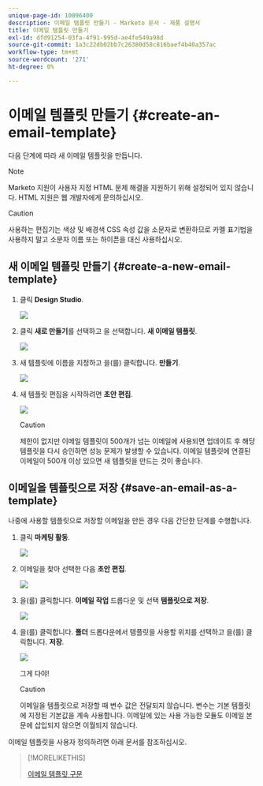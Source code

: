 ```yaml
---
unique-page-id: 10096400
description: 이메일 템플릿 만들기 - Marketo 문서 - 제품 설명서
title: 이메일 템플릿 만들기
exl-id: dfd91254-03fa-4f91-995d-ae4fe549a98d
source-git-commit: 1a3c22db02bb7c26380d58c816baef4b40a357ac
workflow-type: tm+mt
source-wordcount: '271'
ht-degree: 0%

---
```


# 이메일 템플릿 만들기 {#create-an-email-template}

다음 단계에 따라 새 이메일 템플릿을 만듭니다.

>[!NOTE]
>
>Marketo 지원이 사용자 지정 HTML 문제 해결을 지원하기 위해 설정되어 있지 않습니다. HTML 지원은 웹 개발자에게 문의하십시오.

>[!CAUTION]
>
>사용하는 편집기는 색상 및 배경색 CSS 속성 값을 소문자로 변환하므로 카멜 표기법을 사용하지 말고 소문자 이름 또는 하이픈을 대신 사용하십시오.

## 새 이메일 템플릿 만들기 {#create-a-new-email-template}

1. 클릭 **Design Studio**.

   ![](assets/designstudio.png)

1. 클릭 **새로 만들기**&#x200B;를 선택하고 을 선택합니다. **새 이메일 템플릿**.

   ![](assets/ds-two.png)

1. 새 템플릿에 이름을 지정하고 을(를) 클릭합니다. **만들기**.

   ![](assets/three-1.png)

1. 새 템플릿 편집을 시작하려면 **초안 편집**.

   ![](assets/4.png)

   >[!CAUTION]
   >
   >제한이 없지만 이메일 템플릿이 500개가 넘는 이메일에 사용되면 업데이트 후 해당 템플릿을 다시 승인하면 성능 문제가 발생할 수 있습니다. 이메일 템플릿에 연결된 이메일이 500개 이상 있으면 새 템플릿을 만드는 것이 좋습니다.

## 이메일을 템플릿으로 저장 {#save-an-email-as-a-template}

나중에 사용할 템플릿으로 저장할 이메일을 만든 경우 다음 간단한 단계를 수행합니다.

1. 클릭 **마케팅 활동**.

   ![](assets/one.png)

1. 이메일을 찾아 선택한 다음 **초안 편집**.

   ![](assets/two-1.png)

1. 을(를) 클릭합니다. **이메일 작업** 드롭다운 및 선택 **템플릿으로 저장**.

   ![](assets/four-1.png)

1. 을(를) 클릭합니다. **폴더** 드롭다운에서 템플릿을 사용할 위치를 선택하고 을(를) 클릭합니다. **저장**.

   ![](assets/five-1.png)

   그게 다야!

   >[!CAUTION]
   >
   >이메일을 템플릿으로 저장할 때 변수 값은 전달되지 않습니다. 변수는 기본 템플릿에 지정된 기본값을 계속 사용합니다. 이메일에 있는 사용 가능한 모듈도 이메일 본문에 삽입되지 않으면 이월되지 않습니다.

이메일 템플릿을 사용자 정의하려면 아래 문서를 참조하십시오.

>[!MORELIKETHIS]
>
>[이메일 템플릿 구문](/help/marketo/product-docs/email-marketing/general/email-editor-2/email-template-syntax.md)
